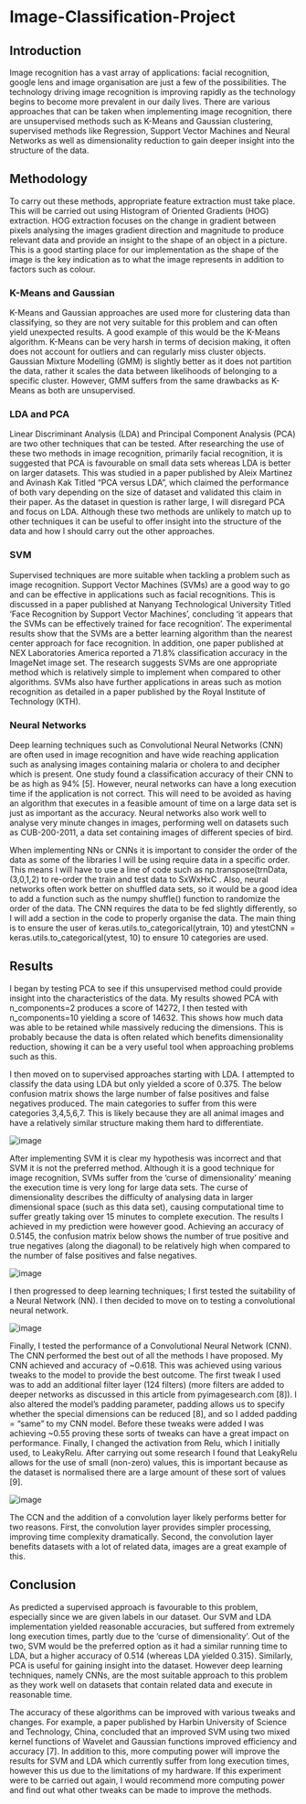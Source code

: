 # Image-Classification-Project
## __**Introduction**__
Image recognition has a vast array of applications: facial recognition, google lens and image organisation are just a few of the possibilities. The technology driving image recognition is improving rapidly as the technology begins to become more prevalent in our daily lives. 
There are various approaches that can be taken when implementing image recognition, there are unsupervised methods such as K-Means and Gaussian clustering, supervised methods like Regression, Support Vector Machines and Neural Networks as well as dimensionality reduction to gain deeper insight into the structure of the data.

## __**Methodology**__
To carry out these methods, appropriate feature extraction must take place. This will be carried out using Histogram of Oriented Gradients (HOG) extraction. HOG extraction focuses on the change in gradient between pixels analysing the images gradient direction and magnitude to produce relevant data and provide an insight to the shape of an object in a picture. This is a good starting place for our implementation as the shape of the image is the key indication as to what the image represents in addition to factors such as colour.

### K-Means and Gaussian
K-Means and Gaussian approaches are used more for clustering data than classifying, so they are not very suitable for this problem and can often yield unexpected results. A good example of this would be the K-Means algorithm. K-Means can be very harsh in terms of decision making, it often does not account for outliers and can regularly miss cluster objects. Gaussian Mixture Modelling (GMM) is slightly better as it does not partition the data, rather it scales the data between likelihoods of belonging to a specific cluster. However, GMM suffers from the same drawbacks as K-Means as both are unsupervised.

### LDA and PCA
Linear Discriminant Analysis (LDA) and Principal Component Analysis (PCA) are two other techniques that can be tested. After researching the use of these two methods in image recognition, primarily facial recognition, it is suggested that PCA is favourable on small data sets whereas LDA is better on larger datasets. This was studied in a paper published by Aleix Martinez and Avinash Kak Titled “PCA versus LDA”, which claimed the performance of both vary depending on the size of dataset and validated this claim in their paper. As the dataset in question is rather large, I will disregard PCA and focus on LDA.
Although these two methods are unlikely to match up to other techniques it can be useful to offer insight into the structure of the data and how I should carry out the other approaches.

### SVM
Supervised techniques are more suitable when tackling a problem such as image recognition. Support Vector Machines (SVMs) are a good way to go and can be effective in applications such as facial recognitions. This is discussed in a paper published at Nanyang Technological University Titled ‘Face Recognition by Support Vector Machines’, concluding ‘it appears that the SVMs can be effectively trained for face recognition’. The experimental results show that the SVMs are a better learning algorithm than the nearest center approach for face recognition. In addition, one paper published at NEX Laboratories America reported a 71.8% classification accuracy in the ImageNet image set. The research suggests SVMs are one appropriate method which is relatively simple to implement when compared to other algorithms. SVMs also have further applications in areas such as motion recognition as detailed in a paper published by the Royal Institute of Technology (KTH).

### Neural Networks
Deep learning techniques such as Convolutional Neural Networks (CNN) are often used in image recognition and have wide reaching application such as analysing images containing malaria or cholera to and decipher which is present. One study found a classification accuracy of their CNN to be as high as 94% [5]. However, neural networks can have a long execution time if the application is not correct. This will need to be avoided as having an algorithm that executes in a feasible amount of time on a large data set is just as important as the accuracy. Neural networks also work well to analyse very minute changes in images, performing well on datasets such as CUB-200-2011, a data set containing images of different species of bird.

When implementing NNs or CNNs it is important to consider the order of the data as some of the libraries I will be using require data in a specific order. This means I will have to use a line of code such as np.transpose(trnData,(3,0,1,2) to re-order the train and test data to SxWxHxC . Also, neural networks often work better on shuffled data sets, so it would be a good idea to add a function such as the numpy shuffle() function to randomize the order of the data.
The CNN requires the data to be fed slightly differently, so I will add a section in the code to properly organise the data. The main thing is to ensure the user of keras.utils.to_categorical(ytrain, 10) and ytestCNN = keras.utils.to_categorical(ytest, 10) to ensure 10 categories are used.


## __**Results**__
I began by testing PCA to see if this unsupervised method could provide insight into the characteristics of the data. My results showed PCA with n_components=2 produces a score of 14272, I then tested with n_components=10 yielding a score of 14632. This shows how much data was able to be retained while massively reducing the dimensions. This is probably because the data is often related which benefits dimensionality reduction, showing it can be a very useful tool when approaching problems such as this.

I then moved on to supervised approaches starting with LDA. I attempted to classify the data using LDA but only yielded a score of 0.375. The below confusion matrix shows the large number of false positives and false negatives produced. The main categories to suffer from this were categories 3,4,5,6,7. This is likely because they are all animal images and have a relatively similar structure making them hard to differentiate.

![image](https://user-images.githubusercontent.com/56178841/145639043-d4aac808-07e9-41bb-acd5-dedc92943a04.png)

After implementing SVM it is clear my hypothesis was incorrect and that SVM it is not the preferred method. Although it is a good technique for image recognition, SVMs suffer from the ‘curse of dimensionality’ meaning the execution time is very long for large data sets. The curse of dimensionality describes the difficulty of analysing data in larger dimensional space (such as this data set), causing computational time to suffer greatly taking over 15 minutes to complete execution. The results I achieved in my prediction were however good. Achieving an accuracy of 0.5145, the confusion matrix below shows the number of true positive and true negatives (along the diagonal) to be relatively high when compared to the number of false positives and false negatives. 

![image](https://user-images.githubusercontent.com/56178841/145639088-3695a5f1-4ed9-4e6b-8f40-d7304746fe19.png)

I then progressed to deep learning techniques; I first tested the suitability of a Neural Network (NN). I then decided to move on to testing a convolutional neural network.

![image](https://user-images.githubusercontent.com/56178841/145639121-ea8889d2-7c66-474d-a2ee-bdb601c8fe2d.png)

Finally, I tested the performance of a Convolutional Neural Network (CNN). The CNN performed the best out of all the methods I have proposed. My CNN achieved and accuracy of ~0.618. This was achieved using various tweaks to the model to provide the best outcome. The first tweak I used was to add an additional filter layer (124 filters) (more filters are added to deeper networks as discussed in this article from pyimagesearch.com [8]). I also altered the model’s padding parameter, padding allows us to specify whether the special dimensions can be reduced [8], and so I added padding = “same” to my CNN model. Before these tweaks were added I was achieving ~0.55 proving these sorts of tweaks can have a great impact on performance. Finally, I changed the activation from Relu, which I initially used, to LeakyRelu. After carrying out some research I found that LeakyRelu allows for the use of small (non-zero) values, this is important because as the dataset is normalised there are a large amount of these sort of values [9].

![image](https://user-images.githubusercontent.com/56178841/145639141-7194f96f-75a1-4e9d-828f-1336bb0f9260.png)

The CCN and the addition of a convolution layer likely performs better for two reasons. First, the convolution layer provides simpler processing, improving time complexity dramatically. Second, the convolution layer benefits datasets with a lot of related data, images are a great example of this.

## __**Conclusion**__
As predicted a supervised approach is favourable to this problem, especially since we are given labels in our dataset. Our SVM and LDA implementation yielded reasonable accuracies, but suffered from extremely long execution times, partly due to the ‘curse of dimensionality’. Out of the two, SVM would be the preferred option as it had a similar running time to LDA, but a higher accuracy of 0.514 (whereas LDA yielded 0.315). Similarly, PCA is useful for gaining insight into the dataset. However deep learning techniques, namely CNNs, are the most suitable approach to this problem as they work well on datasets that contain related data and execute in reasonable time.

The accuracy of these algorithms can be improved with various tweaks and changes. For example, a paper published by Harbin University of Science and Technology, China, concluded that an improved SVM using two mixed kernel functions of Wavelet and Gaussian functions improved efficiency and accuracy [7].  In addition to this, more computing power will improve the results for SVM and LDA which currently suffer from long execution times, however this us due to the limitations of my hardware. If this experiment were to be carried out again, I would recommend more computing power and find out what other tweaks can be made to improve the methods.


